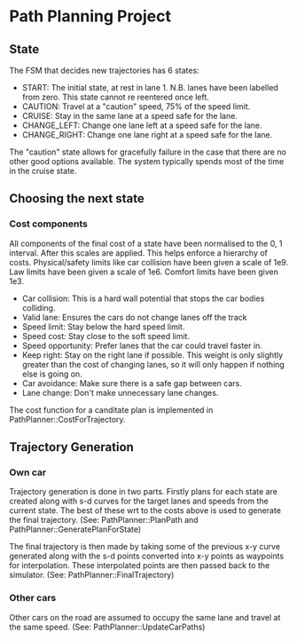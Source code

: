 # Path Planning Project

## State

The FSM that decides new trajectories has 6 states:

 * START: The initial state, at rest in lane 1. N.B. lanes have been labelled 
 from zero. This state cannot re reentered once left.
 * CAUTION: Travel at a "caution" speed, 75% of the speed limit.
 * CRUISE: Stay in the same lane at a speed safe for the lane.
 * CHANGE_LEFT: Change one lane left at a speed safe for the lane.
 * CHANGE_RIGHT: Change one lane right at a speed safe for the lane.
 
The "caution" state allows for gracefully failure in the case that there are no
other good options available. The system typically spends most of the time in 
the cruise state.

## Choosing the next state

### Cost components

All components of the final cost of a state have been normalised to the 0, 1
interval. After this scales are applied. This helps enforce a hierarchy of 
costs. Physical/safety limits like car collision have been given a scale of 1e9.
Law limits have been given a scale of 1e6. Comfort limits have been given 1e3.

 * Car collision: This is a hard wall potential that stops the car bodies 
 colliding.
 * Valid lane: Ensures the cars do not change lanes off the track
 * Speed limit: Stay below the hard speed limit.
 * Speed cost: Stay close to the soft speed limit.
 * Speed opportunity: Prefer lanes that the car could travel faster in.
 * Keep right: Stay on the right lane if possible. This weight is only slightly
 greater than the cost of changing lanes, so it will only happen if nothing else
 is going on.
 * Car avoidance: Make sure there is a safe gap between cars.
 * Lane change: Don't make unnecessary lane changes.
 
 The cost function for a canditate plan is implemented in PathPlanner::CostForTrajectory.
 
## Trajectory Generation
 
### Own car
 
Trajectory generation is done in two parts. Firstly plans for each state are
created along with s-d curves for the target lanes and speeds from the
current state. The best of these wrt to the costs above is used to generate
the final trajectory. (See: PathPlanner::PlanPath and 
PathPlanner::GeneratePlanForState)

The final trajectory is then made by taking some of the previous x-y curve 
generated along with the s-d points converted into x-y points as waypoints for 
interpolation. These interpolated points are then passed back to the simulator.
(See: PathPlanner::FinalTrajectory)

### Other cars

Other cars on the road are assumed to occupy the same lane and travel at the 
same speed. (See: PathPlanner::UpdateCarPaths)